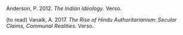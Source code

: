 Anderson, P. 2012. *The Indian Ideology*. Verso.

(to read) Vanaik, A. 2017. *The Rise of Hindu Authoritarianism: Secular Claims, Communal Realities*. Verso.
